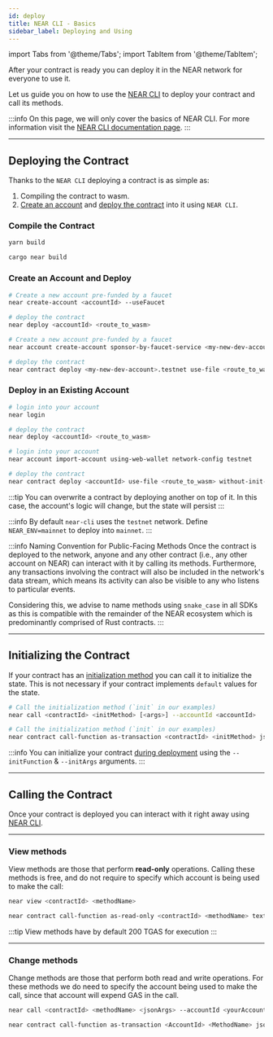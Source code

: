 ```yaml
---
id: deploy
title: NEAR CLI - Basics
sidebar_label: Deploying and Using
---
```

import Tabs from '@theme/Tabs';
import TabItem from '@theme/TabItem';

After your contract is ready you can deploy it in the NEAR network for everyone to use it.

Let us guide you on how to use the [NEAR CLI](../../../4.tools/cli.md) to deploy your contract
and call its methods.

:::info
On this page, we will only cover the basics of NEAR CLI. For more information visit the
[NEAR CLI documentation page](../../../4.tools/cli.md).
:::

---

## Deploying the Contract

Thanks to the `NEAR CLI` deploying a contract is as simple as:

1. Compiling the contract to wasm.
2. [Create an account](../../../4.tools/cli.md#create) and [deploy the contract](../../../4.tools/cli.md#deploy) into it using `NEAR CLI`.

### Compile the Contract

<Tabs groupId="code-tabs">
  <TabItem value="js" label="🌐 JavaScript">

  ```bash
  yarn build
  ```

  </TabItem>

  <TabItem value="rust" label="🦀 Rust">

  ```bash
  cargo near build
  ```

  </TabItem>

</Tabs>

### Create an Account and Deploy


<Tabs groupId="cli-tabs">
  <TabItem value="short" label="Short">

  ```bash
  # Create a new account pre-funded by a faucet
  near create-account <accountId> --useFaucet

  # deploy the contract
  near deploy <accountId> <route_to_wasm>
  ```
  </TabItem>

  <TabItem value="full" label="Full">

  ```bash
  # Create a new account pre-funded by a faucet
  near account create-account sponsor-by-faucet-service <my-new-dev-account>.testnet autogenerate-new-keypair save-to-keychain network-config testnet create

  # deploy the contract
  near contract deploy <my-new-dev-account>.testnet use-file <route_to_wasm> without-init-call network-config testnet sign-with-keychain
  ```
  </TabItem>
</Tabs>


### Deploy in an Existing Account

<Tabs groupId="cli-tabs">
  <TabItem value="short" label="Short">

  ```bash
  # login into your account
  near login

  # deploy the contract
  near deploy <accountId> <route_to_wasm>
  ```
  </TabItem>

  <TabItem value="full" label="Full">

  ```bash
  # login into your account
  near account import-account using-web-wallet network-config testnet

  # deploy the contract
  near contract deploy <accountId> use-file <route_to_wasm> without-init-call network-config testnet sign-with-keychain send
  ```
  </TabItem>
</Tabs>

:::tip
You can overwrite a contract by deploying another on top of it. In this case, the account's logic
will change, but the state will persist
:::

:::info
By default `near-cli` uses the `testnet` network. Define `NEAR_ENV=mainnet` to deploy into `mainnet`.
:::

:::info Naming Convention for Public-Facing Methods
Once the contract is deployed to the network, anyone and any other contract (i.e., any other account on NEAR) can interact with it by calling its methods. Furthermore, any transactions involving the contract will also be included in the network's data stream, which means its activity can also be visible to any who listens to particular events.

Considering this, we advise to name methods using `snake_case` in all SDKs as this is compatible with the remainder of the NEAR ecosystem which is predominantly comprised of Rust contracts.
:::

---

## Initializing the Contract
If your contract has an [initialization method](../anatomy/storage.md) you can call it to
initialize the state. This is not necessary if your contract implements `default` values for the state.

<Tabs groupId="cli-tabs">
  <TabItem value="short" label="Short">

  ```bash
  # Call the initialization method (`init` in our examples)
  near call <contractId> <initMethod> [<args>] --accountId <accountId>
  ```
  </TabItem>

  <TabItem value="full" label="Full">

  ```bash
  # Call the initialization method (`init` in our examples)
  near contract call-function as-transaction <contractId> <initMethod> json-args [<args>] prepaid-gas '30 TeraGas' attached-deposit '0 NEAR' sign-as <accountId> network-config testnet sign-with-keychain send
  ```
  </TabItem>
</Tabs>

:::info
You can initialize your contract [during deployment](#deploying-the-contract) using the `--initFunction` & `--initArgs` arguments.
:::

---

## Calling the Contract

Once your contract is deployed you can interact with it right away using [NEAR CLI](../../../4.tools/cli.md).

<hr className="subsection" />

### View methods
View methods are those that perform **read-only** operations. Calling these methods is free, and do not require to specify which account is being used to make the call:

<Tabs groupId="cli-tabs">
  <TabItem value="short" label="Short">

  ```bash
  near view <contractId> <methodName>
  ```
  </TabItem>

  <TabItem value="full" label="Full">

  ```bash
  near contract call-function as-read-only <contractId> <methodName> text-args '' network-config testnet now
  ```
  </TabItem>
</Tabs>

:::tip
View methods have by default 200 TGAS for execution
:::

<hr className="subsection" />

### Change methods

Change methods are those that perform both read and write operations. For these methods we do need to specify the account being used to make the call,
since that account will expend GAS in the call.

<Tabs groupId="cli-tabs">
  <TabItem value="short" label="Short">

  ```bash
  near call <contractId> <methodName> <jsonArgs> --accountId <yourAccount> [--deposit <amount>] [--gas <GAS>]
  ```
  </TabItem>

  <TabItem value="full" label="Full">

  ```bash
  near contract call-function as-transaction <AccountId> <MethodName> json-args <JsonArgs> prepaid-gas <PrepaidGas> attached-deposit <AttachedDeposit> sign-as <AccountId>  network-config testnet sign-with-keychain send
  ```
  </TabItem>
</Tabs>
